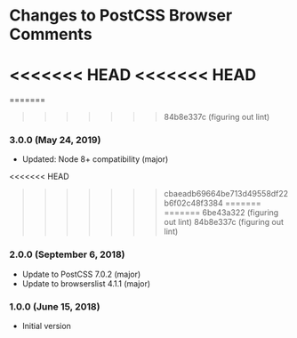 # Changes to PostCSS Browser Comments

<<<<<<< HEAD
<<<<<<< HEAD
=======
=======
>>>>>>> 84b8e337c (figuring out lint)
### 3.0.0 (May 24, 2019)

- Updated: Node 8+ compatibility (major)

<<<<<<< HEAD
>>>>>>> cbaeadb69664be713d49558df22b6f02c48f3384
=======
=======
>>>>>>> 6be43a322 (figuring out lint)
>>>>>>> 84b8e337c (figuring out lint)
### 2.0.0 (September 6, 2018)

- Update to PostCSS 7.0.2 (major)
- Update to browserslist 4.1.1 (major)

### 1.0.0 (June 15, 2018)

- Initial version
